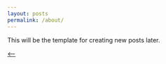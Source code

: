 ```yaml
---
layout: posts
permalink: /about/
---
```


This will be the template for creating new posts later.

[<--](../)